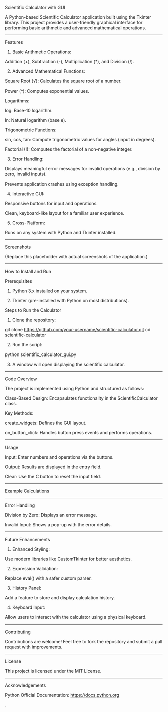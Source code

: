Scientific Calculator with GUI

A Python-based Scientific Calculator application built using the Tkinter library. This project provides a user-friendly graphical interface for performing basic arithmetic and advanced mathematical operations.


---

Features

1. Basic Arithmetic Operations:

Addition (+), Subtraction (-), Multiplication (*), and Division (/).



2. Advanced Mathematical Functions:

Square Root (√): Calculates the square root of a number.

Power (^): Computes exponential values.

Logarithms:

log: Base-10 logarithm.

ln: Natural logarithm (base e).


Trigonometric Functions:

sin, cos, tan: Compute trigonometric values for angles (input in degrees).


Factorial (!): Computes the factorial of a non-negative integer.



3. Error Handling:

Displays meaningful error messages for invalid operations (e.g., division by zero, invalid inputs).

Prevents application crashes using exception handling.



4. Interactive GUI:

Responsive buttons for input and operations.

Clean, keyboard-like layout for a familiar user experience.



5. Cross-Platform:

Runs on any system with Python and Tkinter installed.





---

Screenshots


(Replace this placeholder with actual screenshots of the application.)


---

How to Install and Run

Prerequisites

1. Python 3.x installed on your system.


2. Tkinter (pre-installed with Python on most distributions).



Steps to Run the Calculator

1. Clone the repository:

git clone https://github.com/your-username/scientific-calculator.git
cd scientific-calculator


2. Run the script:

python scientific_calculator_gui.py


3. A window will open displaying the scientific calculator.




---

Code Overview

The project is implemented using Python and structured as follows:

Class-Based Design: Encapsulates functionality in the ScientificCalculator class.

Key Methods:

create_widgets: Defines the GUI layout.

on_button_click: Handles button press events and performs operations.




---

Usage

Input: Enter numbers and operations via the buttons.

Output: Results are displayed in the entry field.

Clear: Use the C button to reset the input field.



---

Example Calculations


---

Error Handling

Division by Zero: Displays an error message.

Invalid Input: Shows a pop-up with the error details.



---

Future Enhancements

1. Enhanced Styling:

Use modern libraries like CustomTkinter for better aesthetics.



2. Expression Validation:

Replace eval() with a safer custom parser.



3. History Panel:

Add a feature to store and display calculation history.



4. Keyboard Input:

Allow users to interact with the calculator using a physical keyboard.





---

Contributing

Contributions are welcome!
Feel free to fork the repository and submit a pull request with improvements.


---

License

This project is licensed under the MIT License.


---

Acknowledgements

Python Official Documentation: https://docs.python.org

.


